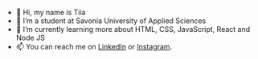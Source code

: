 - 👋 Hi, my name is Tiia
- 👀 I’m a student at Savonia University of Applied Sciences
- 🌱 I’m currently learning more about HTML, CSS, JavaScript, React and Node JS
- 📫 You can reach me on <a href="https://www.linkedin.com/in/tiiariikonen/">LinkedIn</a> or <a href="https://www.instagram.com/tiunmatkassa/">Instagram</a>. 

<!---
tiupiu/tiupiu is a ✨ special ✨ repository because its `README.md` (this file) appears on your GitHub profile.
You can click the Preview link to take a look at your changes.
--->
